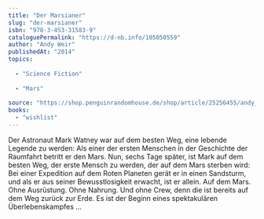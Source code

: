 ```yaml
---
title: "Der Marsianer"
slug: "der-marsianer"
isbn: "978-3-453-31583-9"
cataloguePermalink: "https://d-nb.info/105050559"
author: "Andy Weir"
publishedAt: "2014"
topics:
  
  - "Science Fiction"
    
  - "Mars"
    
source: "https://shop.penguinrandomhouse.de/shop/article/25256455/andy_weir_der_marsianer.html"
books: 
  - "wishlist"
---
```

Der Astronaut Mark Watney war auf dem besten Weg, eine lebende Legende zu 
werden: Als einer der ersten Menschen in der Geschichte der Raumfahrt betritt 
er den Mars. Nun, sechs Tage später, ist Mark auf dem besten Weg, der erste 
Mensch zu werden, der auf dem Mars sterben wird: Bei einer Expedition auf dem 
Roten Planeten gerät er in einen Sandsturm, und als er aus seiner 
Bewusstlosigkeit erwacht, ist er allein. Auf dem Mars. Ohne Ausrüstung. Ohne 
Nahrung. Und ohne Crew, denn die ist bereits auf dem Weg zurück zur Erde. Es 
ist der Beginn eines spektakulären Überlebenskampfes ...